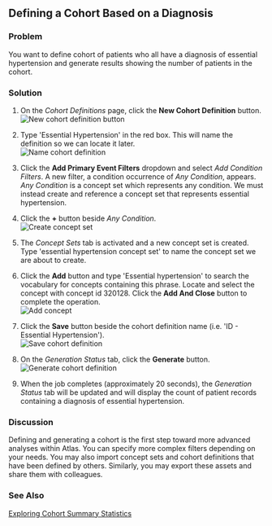 ## Defining a Cohort Based on a Diagnosis

### Problem
You want to define cohort of patients who all have a diagnosis of essential hypertension and generate results showing the number of patients in the cohort.

### Solution
 1. On the *Cohort Definitions* page, click the **New Cohort Definition** button.  
 ![New cohort definition button](/images/01-new-cohort-defn.png)

 1. Type 'Essential Hypertension' in the red box. This will name the definition so we can locate it later.  
 ![Name cohort definition](/images/01-name-cohort-defn.png)

 1. Click the **Add Primary Event Filters** dropdown and select *Add Condition Filters*. A new filter, a condition occurrence of _Any Condition_, appears. _Any Condition_ is a concept set which represents any condition. We must instead create and reference a concept set that represents essential hypertension.

 1. Click the **+** button beside _Any Condition_.   
 ![Create concept set](/images/01-create-concept-set.png)

 1. The *Concept Sets* tab is activated and a new concept set is created. Type 'essential hypertension concept set' to name the concept set we are about to create.

 1. Click the **Add** button and type 'Essential hypertension' to search the vocabulary for concepts containing this phrase. Locate and select the concept with concept id 320128. Click the **Add And Close** button to complete the operation.  
 ![Add concept](/images/01-concept-set-add-concept.png)

 1. Click the **Save** button beside the cohort definition name (i.e. 'ID - Essential Hypertension').  
 ![Save cohort definition](/images/01-save-cohort-defn.png)

 1. On the *Generation Status* tab, click the **Generate** button.  
 ![Generate cohort definition](/images/01-gen-cohort-defn.png)

 1. When the job completes (approximately 20 seconds), the *Generation Status* tab will be updated and will display the count of patient records containing a diagnosis of essential hypertension.

### Discussion
Defining and generating a cohort is the first step toward more advanced analyses within Atlas. You can specify more complex filters depending on your needs. You may also import concept sets and cohort definitions that have been defined by others. Similarly, you may export these assets and share them with colleagues.

### See Also
[Exploring Cohort Summary Statistics](/Cookbook/Exploring_Cohort_Summary_Statistics.md)
